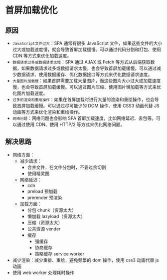 # 首屏加载优化

## 原因

- `JavaScript文件过大`：SPA 通常有很多 JavaScript 文件，如果这些文件的大小过大或加载速度慢，就会导致首屏加载缓慢。可以通过代码分割和打包、使用 CDN 等方式来优化加载速度。
- `数据请求过多或数据请求太慢`：SPA 通过 AJAX 或 Fetch 等方式从后端获取数据，如果数据请求过多或数据请求太慢，也会导致首屏加载缓慢。可以通过减少数据请求、使用数据缓存、优化数据接口等方式来优化数据请求速度。
- `大量图片加载慢`：如果首屏需要加载大量图片，而这些图片大小过大或加载速度慢，也会导致首屏加载缓慢。可以通过图片压缩、使用图片懒加载等方式来优化图片加载速度。
- `过多的渲染和重绘操作`：如果在首屏加载时进行大量的渲染和重绘操作，也会导致首屏加载缓慢。可以通过尽可能少的 DOM 操作、使用 CSS3 动画代替 JS 动画等方式来优化渲染和重绘操作。
- `网络问题`：网络问题也会影响 SPA 首屏加载速度，比如网络延迟、丢包等。可以通过使用 CDN、使用 HTTP/2 等方式来优化网络问题。

## 解决思路

- 网络方面：
  - 减少请求：
    - 合并文件，在文件分包时，不要过余切割
    - 使用精灵图
  - 网络延迟：
    - cdn
    - preload 预加载
    - prerender 预渲染
  - 加载方面：
    - 分包 chunk（资源太大）
    - 懒加载 lazyload（资源太大）
    - 压缩（资源太大）
    - 公共资源 vender
    - 缓存
      - 强缓存
      - 协商缓存
      - 策略缓存 service worker
- 减少渲染：减少重排、重绘，避免频繁的 dom 操作，使用 css3 动画代替 js 动画
- 使用 web worker 处理耗时操作
